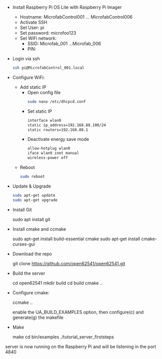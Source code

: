 
- Install Raspberry Pi OS Lite with Raspberry Pi Imager
    - Hostname: MicrofabControl001 ... MicrofabControl006
    - Activate SSH
    - Set User: pi
    - Set password: microfoo123
    - Set WiFi network:
      - SSID: Microfab_001 ...Microfab_006
      - PIN:
- Login via ssh
    ``` bash
    ssh pi@MicrofabControl_001.local
    ```
      
- Configure WiFi:
    - Add static IP
        - Open config file
            ``` bash
            sudo nano /etc/dhcpcd.conf 
            ```   
        - Set static IP
            ```bash
            interface wlan0
            static ip_address=192.168.88.100/24
            static routers=192.168.88.1 
            ```
        - Deactivate energy save mode
            ``` bash
            allow-hotplug wlan0
            iface wlan0 inet manual
            wireless-power off
            ```
    - Reboot
        ``` bash
        sudo reboot
        ```
- Update & Upgrade
    ```bash
    sudo apt-get update
    sudo apt-get upgrade
    ```
- Install Git


    sudo apt install git

- Install cmake and ccmake


    sudo apt-get install build-essential cmake
    sudo apt-get install cmake-curses-gui

- Download the repo


    git clone https://github.com/open62541/open62541.git

- Build the server


    cd open62541 
    mkdir build 
    cd build 
    cmake .. 

- Configure cmake:

    
    ccmake .. 

    enable the UA_BUILD_EXAMPLES option, then configure(c) and generate(g) the makefile

- Make


    make 
    cd bin/examples 
    ./tutorial_server_firststeps

server is now running on the Raspberry Pi and will be listening in the port 4840